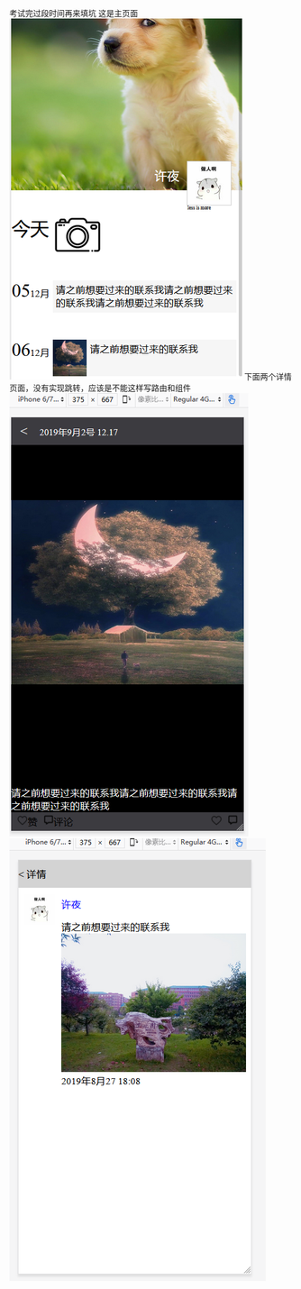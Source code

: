 考试完过段时间再来填坑
这是主页面
![](https://github.com/xu3ye/assess/blob/master/main.png)
下面两个详情页面，没有实现跳转，应该是不能这样写路由和组件
![](https://github.com/xu3ye/assess/blob/master/details.png)
![](https://github.com/xu3ye/assess/blob/master/details_page.png)
